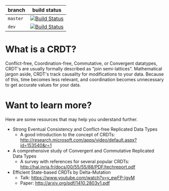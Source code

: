 | branch | build status |
|---|---|
| `master` | [![Build Status](https://travis-ci.org/Stephanvs/Mingle.svg?branch=master)](https://travis-ci.org/Stephanvs/Mingle) |
| `dev` | [![Build Status](https://travis-ci.org/Stephanvs/Mingle.svg?branch=dev)](https://travis-ci.org/Stephanvs/Mingle) |


# What is a CRDT?

Conflict-free, Coordination-free, Commutative, or Convergent datatypes, CRDT's are usually formally described as "join semi-lattices". Mathematical jargon aside, CRDT's track causality for modifications to your data. Because of this, time becomes less relevant, and coordination becomes unnecessary to get accurate values for your data.

# Want to learn more?

Here are some resources that may help you understand further.

- Strong Eventual Consistency and Conflict-free Replicated Data Types
    - A good introduction to the concept of CRDTs: http://research.microsoft.com/apps/video/default.aspx?id=153540&r=1
- A comprehensive study of Convergent and Commutative Replicated Data Types
    - A survey with references for several popular CRDTs: http://hal.inria.fr/docs/00/55/55/88/PDF/techreport.pdf
- Efficient State-based CRDTs by Delta-Mutation
    - Talk: https://www.youtube.com/watch?v=y_ewFP-lgyM
    - Paper: http://arxiv.org/pdf/1410.2803v1.pdf